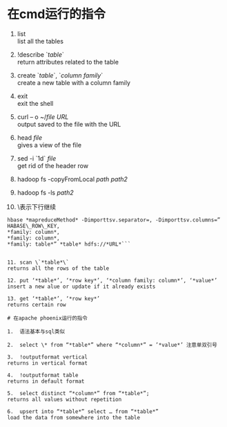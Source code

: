 # 在cmd运行的指令

1.  list  
list all the tables

2.  !describe \`*table*\`  
return attributes related to the table

3.  create \`*table*\`, \`*column family*\`  
create a new table with a column family

4.  exit  
exit the shell

5.  curl – o \~/*file URL*  
output saved to the file with the URL

6.  head *file*  
gives a view of the file

7.  sed -i \`1d\` *file*  
get rid of the header row

8.  hadoop fs -copyFromLocal *path* *path2*

9.  hadoop fs -ls *path2*

10. \\表示下行继续  
```
hbase *mapreduceMethod* -Dimporttsv.separator=, -Dimporttsv.columns=”
HABASE\_ROW\_KEY,
*family: column*,
*family: column*,
*family: table*” *table* hdfs://*URL*```


11. scan \`*table*\`  
returns all the rows of the table

12. put ‘*table*’, ‘*row key*’, ‘*column family: column*’, ‘*value*’  
insert a new alue or update if it already exists

13. get ‘*table*’, ‘*row key*’  
returns certain row

# 在apache phoenix运行的指令

1.  语法基本与sql类似

2.  select \* from “*table*” where “*column*” = ’*value*’ 注意单双引号

3.  !outputformat vertical  
returns in vertical format

4.  !outputformat table  
returns in default format

5.  select distinct “*column*” from “*table*”;  
returns all values without repetition

6.  upsert into “*table*” select … from “*table*”  
load the data from somewhere into the table


